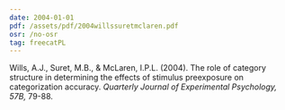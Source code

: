 ```yaml
---
date: 2004-01-01
pdf: /assets/pdf/2004willssuretmclaren.pdf
osr: /no-osr
tag: freecatPL
---
```


Wills, A.J., Suret, M.B., & McLaren, I.P.L. (2004). The role of category structure in determining the effects of stimulus preexposure on categorization accuracy. _Quarterly Journal of Experimental Psychology, 57B,_ 79-88. 


